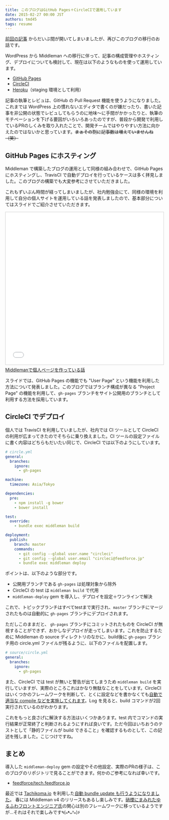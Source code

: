 ```yaml
---
title: このブログはGitHub Pages＋CircleCIで運用しています
date: 2015-02-27 00:00 JST
authors: tmd45
tags: resume
---
```


[前回の記事](http://tech.feedforce.jp/wordpress-to-middleman.html) からだいぶ間が開いてしまいましたが、再びこのブログの移行のお話です。

WordPress から Middleman への移行に伴って、記事の構成管理やホスティング、デプロイについても検討して、現在は以下のようなものを使って運用しています。

* [GitHub Pages](https://pages.github.com/)
* [CircleCI](https://circleci.com/)
* [Heroku](https://www.heroku.com)（staging 環境として利用）

<!--more-->

記事の執筆とレビュは、GitHub の Pull Request 機能を使うようになりました。これまでは WordPress 上の慣れないエディタで書くのが嫌だったり、書いた記事を非公開の状態でレビュしてもらうのに地味〜に手間がかかったりと、執筆のモチベーションを下げる要因がいろいろあったのですが、普段から開発で利用しているPRのしくみを取り入れたことで、開発チームではやりやすい方法に向かえたのではないかと思っています。<s>まぁその割に記事数は増えていませんね（笑）</s>

## GitHub Pages にホスティング

Middleman で構築したブログの運用として同様の組み合わせで、GitHub Pages にホスティングし、TravisCI で自動デプロイを行っているケースは多く拝見しました。このブログの構築でも大変参考にさせていただきました。

これもずいぶん時間が経ってしまいましたが、社内勉強会にて、同様の環境を利用して自分の個人サイトを運用している話を発表しましたので、基本部分についてはスライドでご紹介させていただきます。

<iframe src="//www.slideshare.net/slideshow/embed_code/45157414" width="595" height="485" frameborder="0" marginwidth="0" marginheight="0" scrolling="no" style="border:1px solid #CCC; border-width:1px; margin-bottom:5px; max-width: 100%;" allowfullscreen> </iframe> <div style="margin-bottom:5px"><a href="//www.slideshare.net/tmd45/20140822-fftt-tmd45middleman" title="Middlemanで個人ページを作っている話" target="_blank">Middlemanで個人ページを作っている話</a></div>

スライドでは、GitHub Pages の機能でも "User Page" という機能を利用した方法について発表しました。このブログではブランチ構成が異なる "Project Page" の機能を利用して、`gh-pages` ブランチをサイト公開用のブランチとして利用する方法を採用しています。

## CircleCI でデプロイ

個人では TravisCI を利用していましたが、社内では CI ツールとして CircleCI の利用が広まってきたのでそちらに乗り換えました。CI ツールの設定ファイルに書く内容はどちらもだいたい同じで、CircleCI では以下のようにしています。

```yaml
# circle.yml
general:
  branches:
    ignore:
      - gh-pages

machine:
  timezone: Asia/Tokyo

dependencies:
  pre:
    - npm install -g bower
    - bower install

test:
  override:
    - bundle exec middleman build

deployment:
  publish:
    branch: master
    commands:
      - git config --global user.name "circleci"
      - git config --global user.email "circleci@feedforce.jp"
      - bundle exec middleman deploy
```

ポイントは、以下のような部分です。

* 公開用ブランチである `gh-pages` は処理対象から除外
* CircleCI の test は `middleman build` で代用
* `middleman-deploy` gem を導入し、デプロイを設定＋ワンラインで解決

これで、トピックブランチはすべてtestまで実行され、`master` ブランチにマージされたものは自動的に `gh-pages` ブランチにデプロイされます。

ただしこのままだと、 `gh-pages` ブランチにコミットされたものを CircleCI が無視することができず、おかしなデプロイが走ってしまいます。これを防止するために Middleman の source ディレクトリのなかに、build後に `gh-pages` ブランチ用の circle.yml ファイルが残るように、以下のファイルを配置します。

```yml
# source/circle.yml
general:
  branches:
    ignore:
      - gh-pages
```

また、CircleCI では test が無いと警告が出てしまうため `middleman build` を実行していますが、実際のところこれはかなり無駄なことをしています。CircleCI はいくつかのフレームワークを判断して、とくに設定などを書かなくても[自動で適当な compile などを実施してくれます](https://circleci.com/gh/feedforce/tech.feedforce.jp/157)。Log を見ると、build コマンドが2回実行されているのがわかります。

これをもっと良さげに解決する方法はいくつかあります。test 内でコマンドの実行結果が正常終了と判断されるようにすれば良いです。ただ今回はいちおうのテストとして「静的ファイルが build できること」を確認するものとして、この記述を残しました。こじつけですね。

## まとめ

導入した `middleman-deploy` gem の設定やその他設定、実際のPRの様子は、このブログのリポジトリで見ることができます。何かのご参考になれば幸いです。

* [feedforce/tech.feedforce.jp](https://github.com/feedforce/tech.feedforce.jp)

最近では [Tachikoma.io](http://tachikoma.io/) を利用した[自動 bundle update も行うようになりました](https://github.com/feedforce/tech.feedforce.jp/pull/60)。
春には Middleman v4 のリリースもあるし楽しみです。[硝煙にまみれたゆるふわフロントエンジニア氏](http://tech.feedforce.jp/author/dkimura/)の関心は別のフレームワークに移っているようですが…それはそれで楽しみです٩(๑❛ᴗ❛๑)۶
